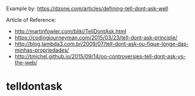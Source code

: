 Example by: https://dzone.com/articles/defining-tell-dont-ask-well

Article of Reference: 
  - http://martinfowler.com/bliki/TellDontAsk.html
  - https://codingjourneyman.com/2015/03/23/tell-dont-ask-principle/
  - http://blog.lambda3.com.br/2009/07/tell-dont-ask-ou-fique-longe-das-minhas-propriedades/
  - http://tmichel.github.io/2015/09/14/oo-controversies-tell-dont-ask-vs-the-web/


# telldontask


